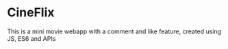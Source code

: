 # CineFlix
This is a mini movie webapp with a comment and like feature, created using JS, ES6 and APIs
